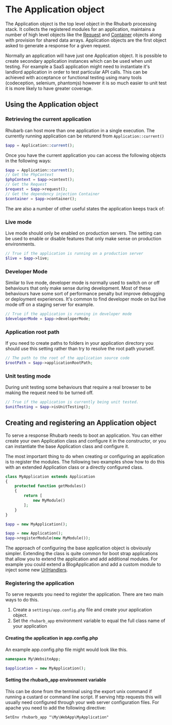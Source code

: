 The Application object
======================

The Application object is the top level object in the Rhubarb processing stack. It collects the registered modules
for an application, maintains a number of high level objects like the [Request](request) and
[Container](dependency-injection) objects along with provision for shared data arrays. Application objects
are the first object asked to generate a response for a given request.

Normally an application will have just one Application object. It is possible to create secondary application
instances which can be used when unit testing. For example a SaaS application might need to instantiate it's
landlord application in order to test particular API calls. This can be achieved with acceptance or functional
testing using many tools (codeception, selenium, phantomjs) however it is so much easier to unit test it
is more likely to have greater coverage.

## Using the Application object

### Retrieving the current application

Rhubarb can host more than one application in a single execution. The currently running application can be
returend from `Application::current()`

``` php
$app = Application::current();
```

Once you have the current application you can access the following objects in the following ways:

``` php
$app = Application::current();
// Get the PhpContext
$phpContext = $app->context();
// Get the Request
$request = $app->request();
// Get the dependency injection Container
$container = $app->container();
```

The are also a number of other useful states the application keeps track of:

### Live mode

Live mode should only be enabled on production servers. The setting can be used to enable or disable
features that only make sense on production environments.

``` php
// True if the application is running on a production server
$live = $app->live;
```

### Developer Mode

Similar to live mode, developer mode is normally used to switch on or off behaviours that only make sense
during development. Most of these behaviours have some sort of performance penalty but improve debugging or
deployment experiences. It's common to find developer mode on but live mode off on a staging server for example.

``` php
// True if the application is running in developer mode
$developerMode = $app->developerMode;
```

### Application root path

If you need to create paths to folders in your application directory you should use this setting rather than
try to resolve the root path yourself.

``` php
// The path to the root of the application source code
$rootPath = $app->applicationRootPath;
```

### Unit testing mode

During unit testing some behaviours that require a real browser to be making the request need to be turned off.

``` php
// True if the application is currently being unit tested.
$unitTesting = $app->isUnitTesting();
```

## Creating and registering an Application object

To serve a response Rhubarb needs to boot an application. You can either create your own Application class
and configure it in the constructor, or you can instantiate the base Application class and configure it.

The most important thing to do when creating or configuring an application is to register the modules. The following
two examples show how to do this with an extended Application class or a directly configured class.

``` php
class MyApplication extends Application
{
    protected function getModules()
    {
        return [
            new MyModule()
        ];
    }
}

$app = new MyApplication();
```

``` php
$app = new Application();
$app->registerModule(new MyModule());
```

The approach of configuring the base application object is obviously simpler. Extending the class is quite common
for boot strap applications that allow you to extend the application and add additional modules. For example you
could extend a BlogApplication and add a custom module to inject some new [UrlHandlers](url-handlers).

### Registering the application

To serve requests you need to register the application. There are two main ways to do this.

1. Create a `settings/app.config.php` file and create your application object.
2. Set the `rhubarb_app` environment variable to equal the full class name of your application

#### Creating the application in app.config.php

An example app.config.php file might would look like this.

``` php
namespace My\WebsiteApp;

$application = new MyApplication();
```

#### Setting the rhubarb_app environment variable

This can be done from the terminal using the export unix command if running a custard or command line script. If
serving http requests this will usually need configured through your web server configuration files. For apache
you need to add the following directive:

```
SetEnv rhubarb_app "\My\WebApp\MyApplication"
```